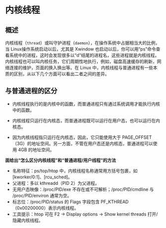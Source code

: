 # 内核线程



## 概述

内核线程（`thread`）或叫守护进程（`daemon`），在操作系统中占据相当大的比例，当 Linux操作系统启动以后，尤其是 Xwindow 也启动以后，你可以用“ps”命令查看系统中的进程，这时会发现很多以“d”结尾的进程名，这些进程就是内核线程。 内核线程也可以叫内核任务，它们周期性地执行，例如，磁盘高速缓存的刷新，网络连接的维护，页面的换入换出等。在 Linux 中，内核线程与普通进程有一些本质的区别，从以下几个方面可以看出二者之间的差异。 



## 与普通进程的区分

- 内核线程执行的是内核中的函数，而普通进程只有通过系统调用才能执行内核中的函数。 

* 内核线程只运行在内核态，而普通进程既可以运行在用户态，也可以运行在内核态。 

* 因为内核线程指只运行在内核态，因此，它只能使用大于 PAGE_OFFSET（3G）的地址空间。另一方面，不管在用户态还是内核态，普通进程可以使用 4GB 的地址空间。

**面给出“怎么区分内核线程”和“普通进程/用户线程”的方法**

- 名称特征：ps/top/htop 中，内核线程名称通常用方括号包裹，如 [kworker/0:1]、[rcu_sched]。
- 父进程：多以 kthreadd（PID 2）为父进程。
- 无用户态映像：/proc/PID/exe 不存在或不可解析；/proc/PID/cmdline 与 /proc/PID/environ 通常为空。
- 标志位：/proc/PID/status 的 Flags 字段包含 PF_KTHREAD（0x00200000）表示内核线程。
- 工具提示：htop 可在 F2 -> Display options -> Show kernel threads 打开/隐藏内核线程。